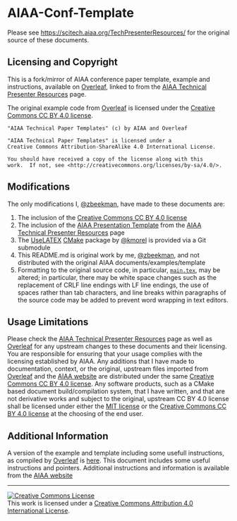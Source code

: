 # AIAA-Conf-Template

Please see https://scitech.aiaa.org/TechPresenterResources/ for the
original source of these documents.

## Licensing and Copyright

This is a fork/mirror of AIAA conference paper template, example and
instructions, available on [Overleaf], linked to from the
[AIAA Technical Presenter Resources] page.

The original example code from [Overleaf] is licensed under the
[Creative Commons CC BY 4.0 license].

```
"AIAA Technical Paper Templates" (c) by AIAA and Overleaf

"AIAA Technical Paper Templates" is licensed under a
Creative Commons Attribution-ShareAlike 4.0 International License.

You should have received a copy of the license along with this
work.  If not, see <http://creativecommons.org/licenses/by-sa/4.0/>.
```

## Modifications

The only modifications I, [@zbeekman], have made to these documents are:

1. The inclusion of the [Creative Commons CC BY 4.0 license]
1. The inclusion of the [AIAA Presentation Template] from the
   [AIAA Technical Presenter Resources] page
1. The [UseLATEX] [CMake] package by [@kmorel] is provided via a Git submodule
1. This README.md is original work by me, [@zbeekman], and not distributed with
   the original AIAA documents/examples/template
1. Formatting to the original source code, in particular, [`main.tex`], may
   be altered; in particular, there may be white space changes such as the
   replacement of CRLF line endings with LF line endings, the use of spaces
   rather than tab characters, and line breaks within paragraphs of the
   source code may be added to prevent word wrapping in text editors.

## Usage Limitations

Please check the [AIAA Technical Presenter Resources] page as well as
[Overleaf] for any upstream changes to these documents and their
licensing.  You are responsible for ensuring that your usage complies
with the licensing established by AIAA.  Any additions that I have
made to documentation, context, or the original, upstream files
imported from [Overleaf] and the [AIAA website] are distributed
under the same [Creative Commons CC BY 4.0 license]. Any software
products, such as a CMake based document build/compilation system,
that I have written, and that are not derivative works and subject to
the original, upstream CC BY 4.0 license shall be licensed under either
the [MIT license] or the [Creative Commons CC BY 4.0 license] at the
choosing of the end user.

## Additional Information

A version of the example and template including some usefull instructions, as
compiled by [Overleaf] is [here]. This document includes some useful
instructions and pointers. Additional instructions and information is available
from the [AIAA website]

---

<a rel="license" href="http://creativecommons.org/licenses/by/4.0/"><img alt="Creative Commons License" style="border-width:0" src="https://i.creativecommons.org/l/by/4.0/88x31.png" /></a><br />This work is licensed under a <a rel="license" href="http://creativecommons.org/licenses/by/4.0/">Creative Commons Attribution 4.0 International License</a>.

[Overleaf]: https://www.overleaf.com/latex/templates/latex-template-for-the-preparation-of-papers-for-aiaa-technical-conferences/rsssbwthkptn#.Wx6M0zMzrDU
[AIAA Technical Presenter Resources]: https://scitech.aiaa.org/TechPresenterResources/
[AIAA website]: https://scitech.aiaa.org/TechPresenterResources/
[Creative Commons CC BY 4.0 license]: ./LICENSE.txt
[AIAA Presentation Template]: ./presentation/AIAA+Presentation+Template+22may2018_16x9.pptx
[UseLATEX]: https://gitlab.kitware.com/kmorel/UseLATEX#readme
[CMake]: https://cmake.org/
[`main.tex`]: ./main.tex
[MIT license]: ./LICENSE-software.txt
[@zbeekman]: https://github.com/zbeekman
[@kmorel]: https://github.com/kmorel
[here]: ./latex-template-for-the-preparation-of-papers-for-aiaa-technical-conferences.pdf

